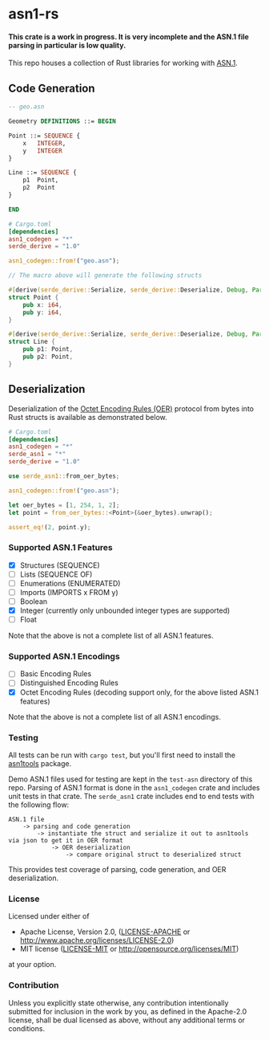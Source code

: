 # asn1-rs

#### This crate is a work in progress. It is very incomplete and the ASN.1 file parsing in particular is low quality.

This repo houses a collection of Rust libraries for working with [ASN.1](https://en.wikipedia.org/wiki/Abstract_Syntax_Notation_One).

## Code Generation

```asn1
-- geo.asn

Geometry DEFINITIONS ::= BEGIN

Point ::= SEQUENCE {
	x	INTEGER,
	y	INTEGER
}

Line ::= SEQUENCE {
	p1	Point,
	p2	Point
}

END
```

```toml
# Cargo.toml
[dependencies]
asn1_codegen = "*"
serde_derive = "1.0"
```

```rust
asn1_codegen::from!("geo.asn");

// The macro above will generate the following structs

#[derive(serde_derive::Serialize, serde_derive::Deserialize, Debug, PartialEq)]
struct Point {
	pub x: i64,
	pub y: i64,
}

#[derive(serde_derive::Serialize, serde_derive::Deserialize, Debug, PartialEq)]
struct Line {
	pub p1: Point,
	pub p2: Point,
}
```

## Deserialization

Deserialization of the [Octet Encoding Rules (OER)](https://www.itu.int/rec/T-REC-X.696-201508-I/en) protocol from bytes into Rust structs is available as demonstrated below.


```toml
# Cargo.toml
[dependencies]
asn1_codegen = "*"
serde_asn1 = "*"
serde_derive = "1.0"
```

```rust
use serde_asn1::from_oer_bytes;

asn1_codegen::from!("geo.asn");

let oer_bytes = [1, 254, 1, 2];
let point = from_oer_bytes::<Point>(&oer_bytes).unwrap();

assert_eq!(2, point.y);
```

### Supported ASN.1 Features

- [x] Structures (SEQUENCE)
- [ ] Lists (SEQUENCE OF)
- [ ] Enumerations (ENUMERATED)
- [ ] Imports (IMPORTS x FROM y)
- [ ] Boolean
- [x] Integer (currently only unbounded integer types are supported)
- [ ] Float

Note that the above is not a complete list of all ASN.1 features.

### Supported ASN.1 Encodings

- [ ] Basic Encoding Rules
- [ ] Distinguished Encoding Rules
- [x] Octet Encoding Rules (decoding support only, for the above listed ASN.1 features)

Note that the above is not a complete list of all ASN.1 encodings.

### Testing

All tests can be run with `cargo test`, but you'll first need to install the [asn1tools](https://pypi.org/project/asn1tools/) package.

Demo ASN.1 files used for testing are kept in the `test-asn` directory of this repo. Parsing of ASN.1 format is done in the `asn1_codegen` crate and includes unit tests in that crate. The `serde_asn1` crate includes end to end tests with the following flow:

```
ASN.1 file 
	-> parsing and code generation
		-> instantiate the struct and serialize it out to asn1tools via json to get it in OER format
			-> OER deserialization
				-> compare original struct to deserialized struct
```

This provides test coverage of parsing, code generation, and OER deserialization. 

### License

Licensed under either of

 * Apache License, Version 2.0, ([LICENSE-APACHE](LICENSE-APACHE) or http://www.apache.org/licenses/LICENSE-2.0)
 * MIT license ([LICENSE-MIT](LICENSE-MIT) or http://opensource.org/licenses/MIT)

at your option.

### Contribution

Unless you explicitly state otherwise, any contribution intentionally submitted for inclusion in the work by you, as defined in the Apache-2.0 license, shall be dual licensed as above, without any additional terms or conditions.
